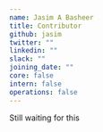```yaml
---
name: Jasim A Basheer
title: Contributor
github: jasim
twitter: ""
linkedin: ""
slack: ""
joining_date: ""
core: false
intern: false
operations: false
---
```


Still waiting for this
